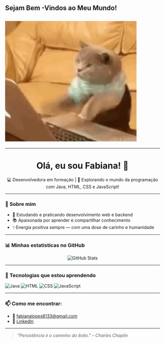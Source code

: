 ## Sejam Bem -Vindos ao Meu Mundo!


![Gif Gatinho](gatinho.gif)
------------

------------


<h1 align="center"> Olá, eu sou Fabiana! 👋</h1>

<p align="center">
  💻 Desenvolvedora em formação | 🚀 Explorando o mundo da programação com Java, HTML, CSS e JavaScript!
</p>

---

### 🌱 Sobre mim

- 🌟 Estudando e praticando desenvolvimento web e backend  
- 📚 Apaixonada por aprender e compartilhar conhecimento    
- ✨Energia positiva sempre — com uma dose de carinho e humanidade

---

### 📊 Minhas estatísticas no GitHub

<p align="center">
  <img src="https://github-readme-stats.vercel.app/api?username=faby37lopes&show_icons=true&theme=radical" alt="GitHub Stats" />
</p>

---

### 🔧 Tecnologias que estou aprendendo

![Java](https://img.shields.io/badge/Java-ED8B00?style=for-the-badge&logo=java&logoColor=white)
![HTML](https://img.shields.io/badge/HTML5-E34F26?style=for-the-badge&logo=html5&logoColor=white)
![CSS](https://img.shields.io/badge/CSS3-1572B6?style=for-the-badge&logo=css3&logoColor=white)
![JavaScript](https://img.shields.io/badge/JavaScript-F7DF1E?style=for-the-badge&logo=javascript&logoColor=black)

---

### 📫 Como me encontrar:

- 💌 fabianalopes8133@gmail.com
- 🔗 [LinkedIn](linkedin.com/in/fabiana-lopes-2769b428b) 

---

> *"Persistência é o caminho do êxito." – Charles Chaplin*


